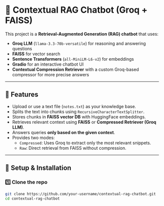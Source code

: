 # 🧠 Contextual RAG Chatbot (Groq + FAISS)

This project is a **Retrieval-Augmented Generation (RAG) chatbot** that uses:

- **Groq LLM** (`llama-3.3-70b-versatile`) for reasoning and answering questions  
- **FAISS** for vector search  
- **Sentence Transformers** (`all-MiniLM-L6-v2`) for embeddings  
- **Gradio** for an interactive chatbot UI  
- **Contextual Compression Retriever** with a custom Groq-based compressor for more precise answers  

---

## 📌 Features
- Upload or use a text file (`notes.txt`) as your knowledge base.  
- Splits the text into chunks using `RecursiveCharacterTextSplitter`.  
- Stores chunks in **FAISS vector DB** with HuggingFace embeddings.  
- Retrieves relevant context using **FAISS** or **Compressed Retriever (Groq LLM)**.  
- Answers queries **only based on the given context**.  
- Provides two modes:
  - `Compressed`: Uses Groq to extract only the most relevant snippets.  
  - `Raw`: Direct retrieval from FAISS without compression.  

---

## 🚀 Setup & Installation

### 1️⃣ Clone the repo
```bash
git clone https://github.com/your-username/contextual-rag-chatbot.git
cd contextual-rag-chatbot
